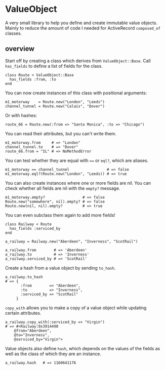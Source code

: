 # ValueObject
A very small library to help you define and create immutable value
objects.  Mainly to reduce the amount of code I needed for ActiveRecord
`composed_of` classes.

## overview

Start off by creating a class which derives from `ValueObject::Base`.
Call `has_fields` to define a list of fields for the class.

    class Route < ValueObject::Base
      has_fields :from, :to
    end

You can now create instances of this class with positional arguments:

    m1_motorway    = Route.new("London", "Leeds")
    channel_tunnel = Route.new("Calais", "Dover")

Or with hashes:

    route_66 = Route.new(:from => "Santa Monica", :to => "Chicago")

You can read their attributes, but you can't write them.

    m1_motorway.from     # => "London"
    channel_tunnel.to    # => "Dover"
    route_66.from = "IL" # => NoMethodError

You can test whether they are equal with `==` or `eql?`, which are
aliases.

    m1_motorway == channel_tunnel                 # => false
    m1_motorway.eql?(Route.new("London", "Leeds)) # => true

You can also create instances where one or more fields are nil. You can check
whether all fields are nil with the `empty?` message.

    m1_motorway.empty?                 # => false
    Route.new("somewhere", nil).empty? # => false
    Route.new(nil, nil).empty?         # => true

You can even subclass them again to add more fields!

    class Railway < Route
      has_fields :serviced_by
    end

    a_railway = Railway.new("Aberdeen", "Inverness", "ScotRail")

    a_railway.from        # => 'Aberdeen'
    a_railway.to          # => 'Inverness'
    a_railway.serviced_by # => 'ScotRail'

Create a hash from a value object by sending `to_hash`.

    a_railway.to_hash
    # => {
           :from        => "Aberdeen",
           :to          => "Inverness",
           :serviced_by => "ScotRail"
         }

`copy_with` allows you to make a copy of a value object while updating
certain attributes.

    a_railway.copy_with(:serviced_by => "Virgin")
    # => #<Railway:0x3914490
        @from="Aberdeen",
        @to="Inverness",
        @serviced_by="Virgin">

Value objects also define `hash`, which depends on the values of the
fields as well as the class of which they are an instance.

    a_railway.hash   # => 1160641176
